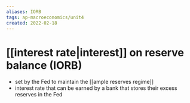 ```yaml
---
aliases: IORB
tags: ap-macroeconomics/unit4 
created: 2022-02-18
---
```


# [[interest rate|interest]] on reserve balance (IORB)

- set by the Fed to maintain the [[ample reserves regime]]
- interest rate that can be earned by a bank that stores their excess reserves in the Fed 
